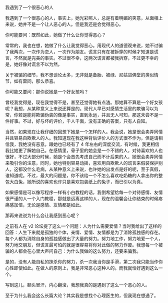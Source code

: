 我遇到了一个很恶心的人

我遇到了一个很恶心的人，事实上，她光彩照人，总是有着明媚的笑意，从面相上来说，她并不是一个让人恶心的人。但是我还是会觉得恶心。

你可能要问：既然如此，她做了什么让你觉得恶心？

常常的，我也在想，她做了什么让我觉得恶心。用现代人的道德观来说，她不过骗了我两次，一次作为恋人，一次作为朋友。谎言只有在被拆穿的时候才知道是谎言，不然就是完美的事实。不过很不幸，这两次谎言都被我拆穿，不过更不幸的是，她好像对谎言不以为然。

关于被骗的细节，我不想谈论太多，无非就是备胎、被绿、尼姑进佛堂的类似情节，如有雷同，那么恭喜。

你可能又要问：那你说她是一个好女孩吗？

曾经我觉得是，现在我觉得不是，甚至还觉得她有点渣。那她算不算是一个好女孩呢？我想，从某种意义上来说还算是的。现代人早已对感情生活里的欺骗习以为常，你若是能将欺骗伪装的像是事实，直到永远，并且无人可知，那这未尝不是一件好事。不过，好与坏的评价，千人千面，没有正确的答案，只有人自知。

当然，如果现在让我仔细的回想下她是一个怎样的人。我会说，她是很会卖弄同情并且容易自欺欺人的人。我知道现在我这种背后评价人的方式很不作为，但是请相信我，我绝没有恶意。跟她也已经有了 4 年左右的深度交流，有时候，我更相信我比她更了解她自己。在感情里，骨子里的她会是一个不错的人，对待喜欢的人也很好，不过大部分时候，她是个会首先考虑自己而不计后果的人，她很会卖弄同情来吸引你的注意，同时，她也特别容易动摇，喜欢用自欺欺人的谎言来假装保护别人，这都没什么毛病，从某种意义上来说，也许她的出发点是好的呢，至于真假，谁知道呢。不过，最大的问题是，你不该给一个不怎么喜欢吃奶糖的人拿出你的整包大白兔，她所说的喜欢也许只是喜欢包装纸上的兔子，而已引以为真。

如果感情是可以像写程序一样有小白教程的话，我倒希望给每一个对待感情、友情很严谨的人一个入门教程，那就是远离这样的人，现在的温馨会让你结束的时候疼痛感加倍，无论是感情、友情都是如此。

那再来说说为什么会让我感到恶心呢？

之前有人在 v2 论坛提了这么一个问题：人为什么需要爱情？当时我给出了这样的回答：人生下来就是孤独的个体，亲情、爱情、友情都是为了消除孤独感的存在。每个人都为消除自身的孤独感做出了大量的努力。努力地工作，努力地爱一个人，努力地交朋友，但谎言最可怕的就是很容易将你对此做的努力作废。我想每一个被骗的人都会在心里大声问自己：为什么我做的这么努力，还要来骗我。

是的，没有人能自私的抹杀你的努力，杀一次我当你是手滑，第二次我只能当作你心性即使如此。在做人的原则上，我是非常恶心这种人的。而我就恰好遇到这么一个。


写到这儿，额头冒汗，内心翻滚，我想我真的是遇到了这么一个恶心的人。

至于为什么我会这么长篇大论？其实我是想找个心理医生的，但我现在想通了。